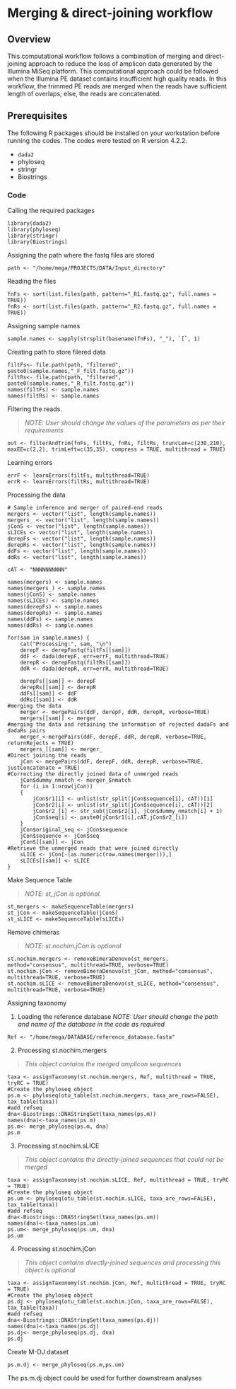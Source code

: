 # Merging & direct-joining workflow
## Overview
This computational workflow follows a combination of merging and direct-joining approach to reduce the loss of amplicon data generated by the Illumina MiSeq platform. This computational approach could be followed when the Illumina PE dataset contains insufficient high quality reads. In this workflow, the trimmed PE reads are merged when the reads have sufficient length of overlaps; else, the reads are concatenated. 
## Prerequisites
The following R packages should be installed on your workstation before running the codes. The codes were tested on R version 4.2.2. 
- `dada2`
- phyloseq
- stringr
- Biostrings
### Code
Calling the required packages
```
library(dada2)
library(phyloseq)
library(stringr)
library(Biostrings)
```
Assigning the path where the fastq files are stored
```
path <- "/home/mega/PROJECTS/DATA/Input_directory"
```
Reading the files
```
fnFs <- sort(list.files(path, pattern="_R1.fastq.gz", full.names = TRUE))
fnRs <- sort(list.files(path, pattern="_R2.fastq.gz", full.names = TRUE))
```
Assigning sample names
```
sample.names <- sapply(strsplit(basename(fnFs), "_"), `[`, 1)
```
Creating path to store filered data
```
filtFs<- file.path(path, "filtered", paste0(sample.names,"_F_filt.fastq.gz"))
filtRs<- file.path(path, "filtered", paste0(sample.names,"_R_filt.fastq.gz"))
names(filtFs) <- sample.names
names(filtRs) <- sample.names
```
Filtering the reads.
> _NOTE: User should change the values of the parameters as per their requirements_
```
out <- filterAndTrim(fnFs, filtFs, fnRs, filtRs, truncLen=c(230,210), maxEE=c(2,2), trimLeft=c(35,35), compress = TRUE, multithread = TRUE)
```
Learning errors
```
errF <- learnErrors(filtFs, multithread=TRUE)
errR <- learnErrors(filtRs, multithread=TRUE)
```
Processing the data
```
# Sample inference and merger of paired-end reads
mergers <- vector("list", length(sample.names))
mergers_ <- vector("list", length(sample.names))
jConS <- vector("list", length(sample.names))
sLICEs <- vector("list", length(sample.names))
derepFs <- vector("list", length(sample.names))
derepRs <- vector("list", length(sample.names))
ddFs <- vector("list", length(sample.names))
ddRs <- vector("list", length(sample.names))

cAT <- "NNNNNNNNNN"

names(mergers) <- sample.names
names(mergers_) <- sample.names
names(jConS) <- sample.names
names(sLICEs) <- sample.names
names(derepFs) <- sample.names
names(derepRs) <- sample.names
names(ddFs) <- sample.names
names(ddRs) <- sample.names

for(sam in sample.names) {
	cat("Processing:", sam, "\n")
	derepF <- derepFastq(filtFs[[sam]])
	ddF <- dada(derepF, err=errF, multithread=TRUE)
	derepR <- derepFastq(filtRs[[sam]])
	ddR <- dada(derepR, err=errR, multithread=TRUE)

	derepFs[[sam]] <- derepF
	derepRs[[sam]] <- derepR
	ddFs[[sam]] <- ddF
	ddRs[[sam]] <- ddR
#merging the data
	merger <- mergePairs(ddF, derepF, ddR, derepR, verbose=TRUE)
	mergers[[sam]] <- merger
#merging the data and retaining the information of rejected dadaFs and dadaRs pairs
	merger_<-mergePairs(ddF, derepF, ddR, derepR, verbose=TRUE, returnRejects = TRUE)
	mergers_[[sam]] <- merger_
#Direct joining the reads
	jCon <- mergePairs(ddF, derepF, ddR, derepR, verbose=TRUE, justConcatenate = TRUE)
#Correcting the directly joined data of unmerged reads
	jCon$dummy_nmatch <- merger_$nmatch
	for (i in 1:nrow(jCon))
	{
		jCon$r1[i] <- unlist(str_split(jCon$sequence[i], cAT))[1]
		jCon$r2[i] <- unlist(str_split(jCon$sequence[i], cAT))[2]
		jCon$r2_[i] <- str_sub(jCon$r2[i], jCon$dummy_nmatch[i] + 1)
		jCon$seq[i] <- paste0(jCon$r1[i],cAT,jCon$r2_[i])
	}
	jCon$original_seq <- jCon$sequence
	jCon$sequence <- jCon$seq
	jConS[[sam]] <- jCon
#Retrieve the unmerged reads that were joined directly
	sLICE <- jCon[-(as.numeric(row.names(merger))),]
	sLICEs[[sam]] <- sLICE
}
```
Make Sequence Table
> _NOTE: st_jCon is optional._
```
st_mergers <- makeSequenceTable(mergers)
st_jCon <- makeSequenceTable(jConS)
st_sLICE <- makeSequenceTable(sLICEs)
```
Remove chimeras
> _NOTE: st.nochim.jCon is optional_
```
st.nochim.mergers <- removeBimeraDenovo(st_mergers, method="consensus", multithread=TRUE, verbose=TRUE)
st.nochim.jCon <- removeBimeraDenovo(st_jCon, method="consensus", multithread=TRUE, verbose=TRUE)
st.nochim.sLICE <- removeBimeraDenovo(st_sLICE, method="consensus", multithread=TRUE, verbose=TRUE)
```
Assigning taxonomy
1. Loading the reference database
_NOTE: User should change the path and name of the database in the code as required_
```
Ref <- "/home/mega/DATABASE/reference_database.fasta"
```
2. Processing st.nochim.mergers
> _This object contains the merged amplicon sequences_
```
taxa <- assignTaxonomy(st.nochim.mergers, Ref, multithread = TRUE, tryRC = TRUE)
#Create the phyloseq object
ps.m <- phyloseq(otu_table(st.nochim.mergers, taxa_are_rows=FALSE), tax_table(taxa))
#add refseq
dna<-Biostrings::DNAStringSet(taxa_names(ps.m))
names(dna)<-taxa_names(ps.m)
ps.m<- merge_phyloseq(ps.m, dna)
ps.m
```
3. Processing st.nochim.sLICE
> _This object contains the directly-joined sequences that could not be merged_
```
taxa <- assignTaxonomy(st.nochim.sLICE, Ref, multithread = TRUE, tryRC = TRUE)
#Create the phyloseq object
ps.um <- phyloseq(otu_table(st.nochim.sLICE, taxa_are_rows=FALSE), tax_table(taxa))
#add refseq
dna<-Biostrings::DNAStringSet(taxa_names(ps.um))
names(dna)<-taxa_names(ps.um)
ps.um<- merge_phyloseq(ps.um, dna)
ps.um 
```
4. Processing st.nochim.jCon
> _This object contains directly-joined sequences and processing this object is optional_
```
taxa <- assignTaxonomy(st.nochim.jCon, Ref, multithread = TRUE, tryRC = TRUE)
#Create the phyloseq object
ps.dj <- phyloseq(otu_table(st.nochim.jCon, taxa_are_rows=FALSE), tax_table(taxa))
#add refseq
dna<-Biostrings::DNAStringSet(taxa_names(ps.dj))
names(dna)<-taxa_names(ps.dj)
ps.dj<- merge_phyloseq(ps.dj, dna)
ps.dj
```
Create M-DJ dataset
```
ps.m.dj <- merge_phyloseq(ps.m,ps.um)
```
The ps.m.dj object could be used for further downstream analyses

